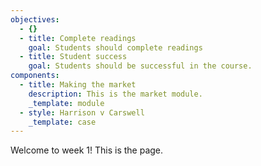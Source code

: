 ```yaml
---
objectives:
  - {}
  - title: Complete readings
    goal: Students should complete readings
  - title: Student success
    goal: Students should be successful in the course.
components:
  - title: Making the market
    description: This is the market module.
    _template: module
  - style: Harrison v Carswell
    _template: case
---
```



Welcome to week 1! This is the page.
